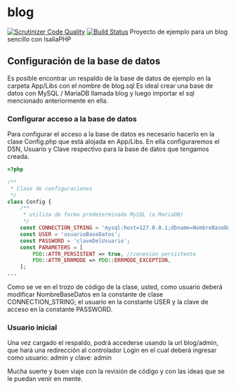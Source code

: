 # blog
[![Scrutinizer Code Quality](https://scrutinizer-ci.com/g/IsaliaPHP/blog/badges/quality-score.png?b=main)](https://scrutinizer-ci.com/g/IsaliaPHP/blog/?branch=main) [![Build Status](https://scrutinizer-ci.com/g/IsaliaPHP/blog/badges/build.png?b=main)](https://scrutinizer-ci.com/g/IsaliaPHP/blog/build-status/main)
Proyecto de ejemplo para un blog sencillo con IsaliaPHP

## Configuración de la base de datos
Es posible encontrar un respaldo de la base de datos de ejemplo en la carpeta App/Libs con el nombre de blog.sql
Es ideal crear una base de datos con MySQL / MariaDB llamada blog y luego importar el sql mencionado anteriormente en ella.


### Configurar acceso a la base de datos
Para configurar el acceso a la base de datos es necesario hacerlo en la clase Config.php que está alojada en App/Libs. En ella configuraremos el DSN, Usuario y Clave respectivo para la base de datos que tengamos creada.

```php
<?php

/**
 * Clase de configuraciones
 */
class Config {
    /**
     * utiliza de forma predeterminada MySQL (o MariaDB)
     */
    const CONNECTION_STRING = 'mysql:host=127.0.0.1;dbname=NombreBaseDatos;charset=utf8';
    const USER = 'usuarioBaseDatos';
    const PASSWORD = 'claveDelUsuario';
    const PARAMETERS = [
        PDO::ATTR_PERSISTENT => true, //conexión persistente
        PDO::ATTR_ERRMODE => PDO::ERRMODE_EXCEPTION,
    ];
...
```
Como se ve en el trozo de código de la clase, usted, como usuario deberá modificar NombreBaseDatos en la constante de clase CONNECTION_STRING; el usuario en la constante USER y la clave de acceso en la constante PASSWORD.

### Usuario inicial
Una vez cargado el respaldo, podrá accederse usando la url blog/admin, que hará una redirección al controlador Login en el cual deberá ingresar como usuario: admin y clave: admin


Mucha suerte y buen viaje con la revisión de código y con las ideas que se le puedan venir en mente.
